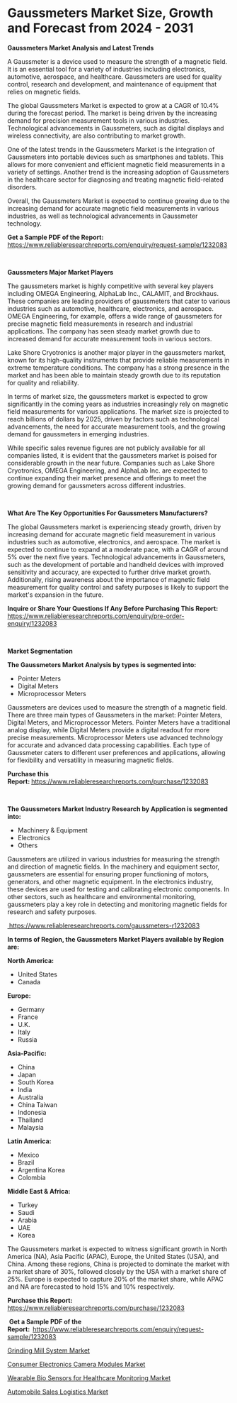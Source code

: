 <p><h1>Gaussmeters Market Size, Growth and Forecast from 2024 - 2031</h1></p><p><strong>Gaussmeters Market Analysis and Latest Trends</strong></p>
<p><p>A Gaussmeter is a device used to measure the strength of a magnetic field. It is an essential tool for a variety of industries including electronics, automotive, aerospace, and healthcare. Gaussmeters are used for quality control, research and development, and maintenance of equipment that relies on magnetic fields.</p><p>The global Gaussmeters Market is expected to grow at a CAGR of 10.4% during the forecast period. The market is being driven by the increasing demand for precision measurement tools in various industries. Technological advancements in Gaussmeters, such as digital displays and wireless connectivity, are also contributing to market growth.</p><p>One of the latest trends in the Gaussmeters Market is the integration of Gaussmeters into portable devices such as smartphones and tablets. This allows for more convenient and efficient magnetic field measurements in a variety of settings. Another trend is the increasing adoption of Gaussmeters in the healthcare sector for diagnosing and treating magnetic field-related disorders.</p><p>Overall, the Gaussmeters Market is expected to continue growing due to the increasing demand for accurate magnetic field measurements in various industries, as well as technological advancements in Gaussmeter technology.</p></p>
<p><strong>Get a Sample PDF of the Report:&nbsp;</strong> <a href="https://www.reliableresearchreports.com/enquiry/request-sample/1232083">https://www.reliableresearchreports.com/enquiry/request-sample/1232083</a></p>
<p>&nbsp;</p>
<p><strong>Gaussmeters Major Market Players</strong></p>
<p><p>The gaussmeters market is highly competitive with several key players including OMEGA Engineering, AlphaLab Inc., CALAMIT, and Brockhaus. These companies are leading providers of gaussmeters that cater to various industries such as automotive, healthcare, electronics, and aerospace. OMEGA Engineering, for example, offers a wide range of gaussmeters for precise magnetic field measurements in research and industrial applications. The company has seen steady market growth due to increased demand for accurate measurement tools in various sectors.</p><p>Lake Shore Cryotronics is another major player in the gaussmeters market, known for its high-quality instruments that provide reliable measurements in extreme temperature conditions. The company has a strong presence in the market and has been able to maintain steady growth due to its reputation for quality and reliability.</p><p>In terms of market size, the gaussmeters market is expected to grow significantly in the coming years as industries increasingly rely on magnetic field measurements for various applications. The market size is projected to reach billions of dollars by 2025, driven by factors such as technological advancements, the need for accurate measurement tools, and the growing demand for gaussmeters in emerging industries.</p><p>While specific sales revenue figures are not publicly available for all companies listed, it is evident that the gaussmeters market is poised for considerable growth in the near future. Companies such as Lake Shore Cryotronics, OMEGA Engineering, and AlphaLab Inc. are expected to continue expanding their market presence and offerings to meet the growing demand for gaussmeters across different industries.</p></p>
<p>&nbsp;</p>
<p><strong>What Are The Key Opportunities For Gaussmeters Manufacturers?</strong></p>
<p><p>The global Gaussmeters market is experiencing steady growth, driven by increasing demand for accurate magnetic field measurement in various industries such as automotive, electronics, and aerospace. The market is expected to continue to expand at a moderate pace, with a CAGR of around 5% over the next five years. Technological advancements in Gaussmeters, such as the development of portable and handheld devices with improved sensitivity and accuracy, are expected to further drive market growth. Additionally, rising awareness about the importance of magnetic field measurement for quality control and safety purposes is likely to support the market's expansion in the future.</p></p>
<p><strong>Inquire or Share Your Questions If Any Before Purchasing This Report:</strong> <a href="https://www.reliableresearchreports.com/enquiry/pre-order-enquiry/1232083">https://www.reliableresearchreports.com/enquiry/pre-order-enquiry/1232083</a></p>
<p>&nbsp;</p>
<p><strong>Market Segmentation</strong></p>
<p><strong>The Gaussmeters Market Analysis by types is segmented into:</strong></p>
<p><ul><li>Pointer Meters</li><li>Digital Meters</li><li>Microprocessor Meters</li></ul></p>
<p><p>Gaussmeters are devices used to measure the strength of a magnetic field. There are three main types of Gaussmeters in the market: Pointer Meters, Digital Meters, and Microprocessor Meters. Pointer Meters have a traditional analog display, while Digital Meters provide a digital readout for more precise measurements. Microprocessor Meters use advanced technology for accurate and advanced data processing capabilities. Each type of Gaussmeter caters to different user preferences and applications, allowing for flexibility and versatility in measuring magnetic fields.</p></p>
<p><strong>Purchase this Report:&nbsp;</strong><a href="https://www.reliableresearchreports.com/purchase/1232083">https://www.reliableresearchreports.com/purchase/1232083</a></p>
<p>&nbsp;</p>
<p><strong>The Gaussmeters Market Industry Research by Application is segmented into:</strong></p>
<p><ul><li>Machinery & Equipment</li><li>Electronics</li><li>Others</li></ul></p>
<p><p>Gaussmeters are utilized in various industries for measuring the strength and direction of magnetic fields. In the machinery and equipment sector, gaussmeters are essential for ensuring proper functioning of motors, generators, and other magnetic equipment. In the electronics industry, these devices are used for testing and calibrating electronic components. In other sectors, such as healthcare and environmental monitoring, gaussmeters play a key role in detecting and monitoring magnetic fields for research and safety purposes.</p></p>
<p><a href="https://www.reliableresearchreports.com/gaussmeters-r1232083">&nbsp;https://www.reliableresearchreports.com/gaussmeters-r1232083</a></p>
<p><strong>In terms of Region, the Gaussmeters Market Players available by Region are:</strong></p>
<p>
    <p> <strong> North America: </strong>
        <ul>
            <li>United States</li>
            <li>Canada</li>
        </ul>
        </p> 
    <p> <strong> Europe: </strong>
        <ul>
            <li>Germany</li>
            <li>France</li>
            <li>U.K.</li>
            <li>Italy</li>
            <li>Russia</li>
        </ul>
        </p> 
    <p> <strong> Asia-Pacific: </strong>
        <ul>
            <li>China</li>
            <li>Japan</li>
            <li>South Korea</li>
            <li>India</li>
            <li>Australia</li>
            <li>China Taiwan</li>
            <li>Indonesia</li>
            <li>Thailand</li>
            <li>Malaysia</li>
        </ul>
        </p> 
    <p> <strong> Latin America: </strong>
        <ul>
            <li>Mexico</li>
            <li>Brazil</li>
            <li>Argentina Korea</li>
            <li>Colombia</li>
        </ul>
        </p> 
    <p> <strong> Middle East & Africa: </strong>
        <ul>
            <li>Turkey</li>
            <li>Saudi</li>
            <li>Arabia</li>
            <li>UAE</li>
            <li>Korea</li>
        </ul>
    </p>
    </p>
<p><p>The Gaussmeters market is expected to witness significant growth in North America (NA), Asia Pacific (APAC), Europe, the United States (USA), and China. Among these regions, China is projected to dominate the market with a market share of 30%, followed closely by the USA with a market share of 25%. Europe is expected to capture 20% of the market share, while APAC and NA are forecasted to hold 15% and 10% respectively.</p></p>
<p><strong>Purchase this Report: </strong><a href="https://www.reliableresearchreports.com/purchase/1232083">https://www.reliableresearchreports.com/purchase/1232083</a></p>
<p>&nbsp;<strong>Get a Sample PDF of the Report:&nbsp;&nbsp;</strong><a href="https://www.reliableresearchreports.com/enquiry/request-sample/1232083">https://www.reliableresearchreports.com/enquiry/request-sample/1232083</a></p>
<p><strong></strong></p>
<p><p><a href="https://issuu.com/reportprime-2/docs/grinding-mill-system-market-size-2030.pptx">Grinding Mill System Market</a></p><p><a href="https://github.com/LoganChynna/Market-Research-Report-List-1/blob/main/consumer-electronics-camera-modules-market.md">Consumer Electronics Camera Modules Market</a></p><p><a href="https://github.com/EdwarWatkinXXdd/Market-Research-Report-List-1/blob/main/wearable-bio-sensors-for-healthcare-monitoring-market.md">Wearable Bio Sensors for Healthcare Monitoring Market</a></p><p><a href="https://issuu.com/reportprime-2/docs/automobile-sales-logistics-market-size-2030.pptx">Automobile Sales Logistics Market</a></p></p>